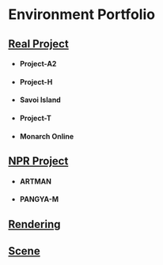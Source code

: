# Environment Portfolio

## [Real Project](https://github.com/initst/PortfolioHAN_2024/blob/main/Env_Real.md)
- #### Project-A2
- #### Project-H
- #### Savoi Island
- #### Project-T
- #### Monarch Online

## [NPR Project](https://github.com/initst/PortfolioHAN_2024/blob/main/Env_NPR.md)
- #### ARTMAN
- #### PANGYA-M

## [Rendering](https://github.com/initst/PortfolioHAN_2024/blob/main/Env_Rendering)


## [Scene](https://github.com/initst/PortfolioHAN_2024/blob/main/Env_Scene.md)

